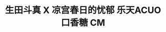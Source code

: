 ---
logo: images/video/生田斗真X凉宫春日的忧郁乐天ACUO口香糖CM.jpg
title: 生田斗真 X 凉宫春日的忧郁 乐天ACUO口香糖 CM
subTitle: 2010年，生田斗真xACUO口香糖x凉宫春日系列联合推出了特别CM，京都动画也参与了制作

category: 映像

hasResource: true
downloadList:
  - intro: 15s
    size: 1.3MB
    link: https://pan.baidu.com/s/1ICvpWnZdFg5B9s7CVpFK_Q
  - intro: 30s
    size: 2MB
    link: https://pan.baidu.com/s/1ICvpWnZdFg5B9s7CVpFK_Q
  - intro: 云盘 提取码:r96i
    size:
    link: https://pan.baidu.com/s/1ICvpWnZdFg5B9s7CVpFK_Q

downloadContent: |
  ロッテ『ACUO』の新CMで生田斗真さんとハルヒが共演！<br>
  ロッテの“息をデザインするガム”『ACUO』の新CMで映画「人間失格」で主役を演じた生田斗真さんとハルヒが共演！<br>
  生田斗真さんの「いい息」で、女性も猫も「涼宮ハルヒ シリーズ」の人気キャラクターに姿を変えるストーリーに要注目！ ロッテ　“息をデザインするガム”『ACUO』新ＣＭ「ブティック篇」２０１０年４月５日（月）より全国でオンエア開始！
---